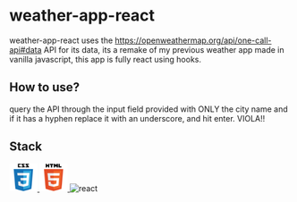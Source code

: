 # weather-app-react

weather-app-react uses the https://openweathermap.org/api/one-call-api#data API for its data, its a remake of my previous weather app made in vanilla javascript, this app is fully react using hooks.


## How to use?

query the API through the input field provided with ONLY the city name and if it has a hyphen replace it with an underscore, and hit enter. VIOLA!!


## Stack

<p align="left"> 
  <a href="https://www.w3schools.com/css/" target="_blank"> <img src="https://raw.githubusercontent.com/devicons/devicon/master/icons/css3/css3-original-wordmark.svg" alt="css3" width="50" height="50"/> </a> 
  <a href="https://www.w3.org/html/" target="_blank"> <img src="https://raw.githubusercontent.com/devicons/devicon/master/icons/html5/html5-original-wordmark.svg" alt="html5" width="50" height="50"/> </a> 
  <img src="https://cdn.freebiesupply.com/logos/large/2x/react-1-logo-png-transparent.png" alt="react" width="40" height="40"></p>


